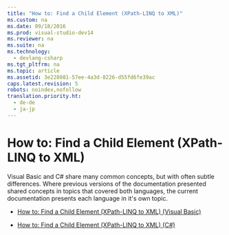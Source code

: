 ```yaml
---
title: "How to: Find a Child Element (XPath-LINQ to XML)"
ms.custom: na
ms.date: 09/18/2016
ms.prod: visual-studio-dev14
ms.reviewer: na
ms.suite: na
ms.technology: 
  - devlang-csharp
ms.tgt_pltfrm: na
ms.topic: article
ms.assetid: 3e228081-57ee-4a3d-8226-d55fd6fe39ac
caps.latest.revision: 5
robots: noindex,nofollow
translation.priority.ht: 
  - de-de
  - ja-jp
---
```

# How to: Find a Child Element (XPath-LINQ to XML)
Visual Basic and C# share many common concepts, but with often subtle differences. Where previous versions of the documentation presented shared concepts in topics that covered both languages, the current documentation presents each language in it's own topic.  
  
-   [How to: Find a Child Element (XPath-LINQ to XML) (Visual Basic)](../Topic/How%20to:%20Find%20a%20Child%20Element%20\(XPath-LINQ%20to%20XML\)%20\(Visual%20Basic\).md)  
  
-   [How to: Find a Child Element (XPath-LINQ to XML) (C#)](../Topic/How%20to:%20Find%20a%20Child%20Element%20\(XPath-LINQ%20to%20XML\)%20\(C%23\).md)